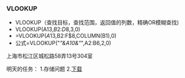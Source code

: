 ### VLOOKUP

* VLOOKUP（查找目标，查找范围，返回值的列数，精确OR模糊查找)
* VLOOKUP(A13,$B$2:$D$8,3,0)
* =VLOOKUP($A13,$B$2:$F$8,COLUMN(B1),0)
* 公式=VLOOKUP("*"&A10&"*",A2:B6,2,0)  

上海市松江区城松路58弄13号304室

明天的任务：
1.存储问题
2.<a href="/Document/DownFile?filePath=@item.Value&fileName=@item.Key">下载</a>  